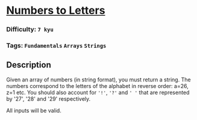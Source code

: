 # [Numbers to Letters](https://www.codewars.com/kata/57ebaa8f7b45ef590c00000c)

### Difficulty: `7 kyu`

### Tags: `Fundamentals` `Arrays` `Strings`

## Description

Given an array of numbers (in string format), you must return a string. The numbers correspond to the letters of the alphabet in reverse order: a=26, z=1 etc. You should also account for `'!'`, `'?'` and `' '` that are represented by '27', '28' and '29' respectively.

All inputs will be valid.


